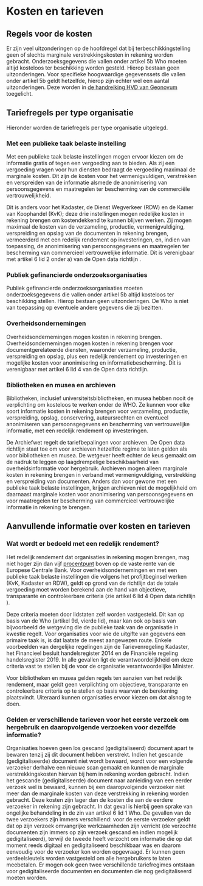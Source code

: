 
# Kosten en tarieven

## Regels voor de kosten
Er zijn veel uitzonderingen op de hoofdregel dat bij terbeschikkingstelling geen of slechts marginale verstrekkingskosten in rekening worden gebracht. Onderzoeksgegevens die vallen onder artikel 5b Who moeten altijd kosteloos ter beschikking worden gesteld. Hierop bestaan geen uitzonderingen. Voor specifieke hoogwaardige gegevenssets die vallen onder artikel 5b geldt hetzelfde, hierop zijn echter wel een aantal uitzonderingen. Deze worden in [de handreiking HVD van Geonovum](https://www.geonovum.nl/over-geonovum/actueel/europese-high-value-data-uitvoeringsverordening-van-kracht) toegelicht. 

## Tariefregels per type organisatie
Hieronder worden de tariefregels per type organisatie uitgelegd.

### Met een publieke taak belaste instelling
Met een publieke taak belaste instellingen mogen ervoor kiezen om de informatie gratis of tegen een vergoeding aan te bieden. Als zij een vergoeding vragen voor hun diensten bedraagt de vergoeding maximaal de marginale kosten. Dit zijn de kosten voor het vermenigvuldigen, verstrekken en verspreiden van de informatie alsmede de anonimisering van persoonsgegevens en maatregelen ter bescherming van de commerciële vertrouwelijkheid. 
 
Dit is anders voor het Kadaster, de Dienst Wegverkeer (RDW) en de Kamer van Koophandel (KvK); deze drie instellingen mogen redelijke kosten in rekening brengen om kostendekkend te kunnen blijven werken. Zij mogen maximaal de kosten van de verzameling, productie, vermenigvuldiging, verspreiding en opslag van de documenten in rekening brengen, vermeerderd met een redelijk rendement op investeringen, en, indien van toepassing, de anonimisering van 
persoonsgegevens en maatregelen ter bescherming van commercieel vertrouwelijke informatie. Dit is verenigbaar met artikel 6 lid 2 onder a) van de Open data richtlijn .

### Publiek gefinancierde onderzoeksorganisaties
Publiek gefinancierde onderzoeksorganisaties moeten onderzoeksgegevens die vallen onder artikel 5b altijd kosteloos ter beschikking stellen. Hierop bestaan geen uitzonderingen. De Who is niet van toepassing op eventuele andere gegevens die zij bezitten. 

### Overheidsondernemingen
Overheidsondernemingen mogen kosten in rekening brengen. Overheidsondernemingen mogen kosten in rekening brengen voor documentgerelateerde diensten, waaronder verzameling, productie, verspreiding en opslag, plus een redelijk rendement op investeringen en mogelijke kosten voor anonimisering en informatiebescherming. Dit is verenigbaar met artikel 6 lid 4 van de Open data richtlijn.

### Bibliotheken en musea en archieven
Bibliotheken, inclusief universiteitsbibliotheken, en musea hebben nooit de verplichting om kosteloos te werken onder de WHO. Ze kunnen voor elke soort informatie kosten in rekening brengen voor verzameling, productie, verspreiding, opslag, conservering, auteursrechten en eventueel anonimiseren van persoonsgegevens en bescherming van vertrouwelijke informatie, met een redelijk rendement op investeringen. 

De Archiefwet regelt de tariefbepalingen voor archieven. De Open data richtlijn  staat toe om voor archieven hetzelfde regime te laten gelden als voor bibliotheken en musea. De wetgever heeft echter de keus gemaakt om de nadruk te leggen op laagdrempelige beschikbaarheid van overheidsinformatie voor hergebruik. Archieven mogen alleen marginale kosten in rekening brengen in verband met vermenigvuldiging, verstrekking en verspreiding van documenten. Anders dan voor gewone met een publieke taak belaste instellingen, krijgen archieven niet de mogelijkheid om daarnaast marginale kosten voor anonimisering van persoonsgegevens en voor maatregelen ter bescherming van commercieel vertrouwelijke informatie in rekening te brengen. 

## Aanvullende informatie over kosten en tarieven

### Wat wordt er bedoeld met een redelijk rendement?
Het redelijk rendement dat organisaties in rekening mogen brengen, mag niet hoger zijn dan vijf [procentpunt](https://nl.wikipedia.org/wiki/Procentpunt) boven op de vaste rente van de Europese Centrale Bank. Voor overheidsondernemingen en met een publieke taak belaste instellingen die volgens het profijtbeginsel werken (KvK, Kadaster en RDW), geldt op grond van de richtlijn dat de totale vergoeding moet worden berekend aan de hand van objectieve, transparante en controleerbare criteria (zie artikel 6 lid 4 Open data richtlijn ). 
 
Deze criteria moeten door lidstaten zelf worden vastgesteld. Dit kan op basis van de Who (artikel 9d, vierde lid), maar kan ook op basis van bijvoorbeeld de wetgeving die de publieke taak van de organisatie in kwestie regelt. Voor organisaties voor wie de uitgifte van gegevens een primaire taak is, is dat laatste de meest aangewezen route. Enkele voorbeelden van dergelijke regelingen zijn de Tarievenregeling Kadaster, het Financieel besluit handelsregister 2014 en de Financiële regeling handelsregister 2019. In alle gevallen ligt de verantwoordelijkheid om deze criteria vast te stellen bij de voor de organisatie verantwoordelijke Minister. 
 
Voor bibliotheken en musea gelden regels ten aanzien van het redelijk rendement, maar geldt geen verplichting om objectieve, transparante en controleerbare criteria op te stellen op basis waarvan de berekening plaatsvindt. Uiteraard kunnen organisaties ervoor kiezen om dat alsnog te doen. 

### Gelden er verschillende tarieven voor het eerste verzoek om hergebruik en daaropvolgende verzoeken voor dezelfde informatie?
Organisaties hoeven geen los gescand (gedigitaliseerd) document apart te bewaren tenzij zij dit document hebben verstrekt. Indien het gescande (gedigitaliseerde) document niet wordt bewaard, wordt voor een volgende verzoeker derhalve een nieuwe scan gemaakt en kunnen de marginale verstrekkingskosten hiervan bij hem in rekening worden gebracht. 
Indien het gescande (gedigitaliseerde) document naar aanleiding van een eerder verzoek wel is bewaard, kunnen bij een daaropvolgende verzoeker niet meer dan de marginale kosten van deze verstrekking in rekening worden gebracht. Deze kosten zijn lager dan de kosten die aan de eerdere verzoeker in rekening zijn gebracht. In dat geval is hierbij geen sprake van ongelijke behandeling in de zin van artikel 6 lid 1 Who. 
De gevallen van de twee verzoekers zijn immers verschillend: voor de eerste verzoeker geldt dat op zijn verzoek omvangrijke werkzaamheden zijn verricht (de verzochte documenten zijn immers op zijn verzoek gescand en indien mogelijk gedigitaliseerd), terwijl de tweede heeft verzocht om informatie die op dat moment reeds digitaal en gedigitaliseerd beschikbaar was en daarom eenvoudig voor de verzoeker kon worden opgevraagd. 
Er kunnen geen verdeelsleutels worden vastgesteld om alle hergebruikers te laten meebetalen. Er mogen ook geen twee verschillende tariefregimes ontstaan voor gedigitaliseerde documenten en documenten die nog gedigitaliseerd moeten worden.


